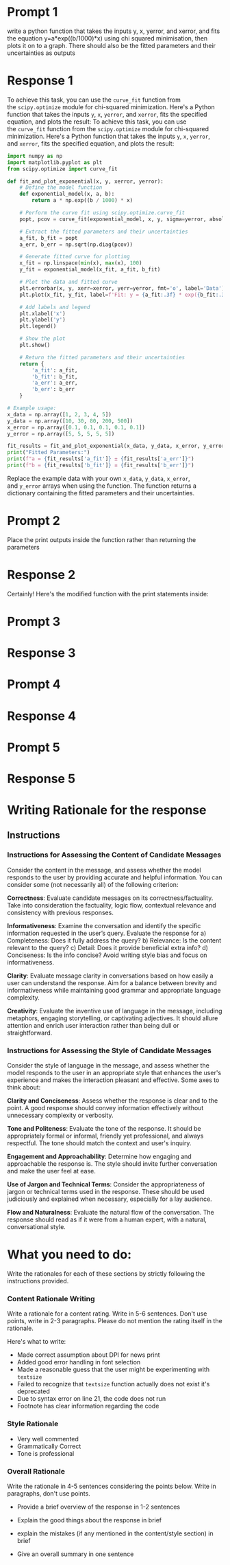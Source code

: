 # Prompt 1
write a python function that takes the inputs y, x, yerror, and xerror, and fits the equation y=a*exp((b/1000)*x) using chi squared minimisation, then plots it on to a graph. There should also be the fitted parameters and their uncertainties as outputs
# Response 1
To achieve this task, you can use the `curve_fit` function from the `scipy.optimize` module for chi-squared minimization. Here's a Python function that takes the inputs `y`, `x`, `yerror`, and `xerror`, fits the specified equation, and plots the result:
To achieve this task, you can use the `curve_fit` function from the `scipy.optimize` module for chi-squared minimization. Here's a Python function that takes the inputs `y`, `x`, `yerror`, and `xerror`, fits the specified equation, and plots the result:
```python
import numpy as np
import matplotlib.pyplot as plt
from scipy.optimize import curve_fit

def fit_and_plot_exponential(x, y, xerror, yerror):
    # Define the model function
    def exponential_model(x, a, b):
        return a * np.exp((b / 1000) * x)

    # Perform the curve fit using scipy.optimize.curve_fit
    popt, pcov = curve_fit(exponential_model, x, y, sigma=yerror, absolute_sigma=True)

    # Extract the fitted parameters and their uncertainties
    a_fit, b_fit = popt
    a_err, b_err = np.sqrt(np.diag(pcov))

    # Generate fitted curve for plotting
    x_fit = np.linspace(min(x), max(x), 100)
    y_fit = exponential_model(x_fit, a_fit, b_fit)

    # Plot the data and fitted curve
    plt.errorbar(x, y, xerr=xerror, yerr=yerror, fmt='o', label='Data')
    plt.plot(x_fit, y_fit, label=f'Fit: y = {a_fit:.3f} * exp({b_fit:.3f}x)')

    # Add labels and legend
    plt.xlabel('x')
    plt.ylabel('y')
    plt.legend()

    # Show the plot
    plt.show()

    # Return the fitted parameters and their uncertainties
    return {
        'a_fit': a_fit,
        'b_fit': b_fit,
        'a_err': a_err,
        'b_err': b_err
    }

# Example usage:
x_data = np.array([1, 2, 3, 4, 5])
y_data = np.array([10, 30, 80, 200, 500])
x_error = np.array([0.1, 0.1, 0.1, 0.1, 0.1])
y_error = np.array([5, 5, 5, 5, 5])

fit_results = fit_and_plot_exponential(x_data, y_data, x_error, y_error)
print("Fitted Parameters:")
print(f"a = {fit_results['a_fit']} ± {fit_results['a_err']}")
print(f"b = {fit_results['b_fit']} ± {fit_results['b_err']}")

```
Replace the example data with your own `x_data`, `y_data`, `x_error`, and `y_error` arrays when using the function. The function returns a dictionary containing the fitted parameters and their uncertainties.

# Prompt 2
Place the print outputs inside the function rather than returning the parameters
# Response 2
Certainly! Here's the modified function with the print statements inside:
# Prompt 3
# Response 3
# Prompt 4
# Response 4
# Prompt 5
# Response 5

# Writing Rationale for the response

  
  

## Instructions

### Instructions for Assessing the Content of Candidate Messages

Consider the content in the message, and assess whether the model responds to the user by providing accurate and helpful information. You can consider some (not necessarily all) of the following criterion:

**Correctness**: Evaluate candidate messages on its correctness/factuality. Take into consideration the factuality, logic flow, contextual relevance and consistency with previous responses.

**Informativeness**: Examine the conversation and identify the specific information requested in the user’s query. Evaluate the response for a) Completeness: Does it fully address the query? b) Relevance: Is the content relevant to the query? c) Detail: Does it provide beneficial extra info? d) Conciseness: Is the info concise? Avoid writing style bias and focus on informativeness.

**Clarity**: Evaluate message clarity in conversations based on how easily a user can understand the response. Aim for a balance between brevity and informativeness while maintaining good grammar and appropriate language complexity.

**Creativity**: Evaluate the inventive use of language in the message, including metaphors, engaging storytelling, or captivating adjectives. It should allure attention and enrich user interaction rather than being dull or straightforward.

  

### Instructions for Assessing the Style of Candidate Messages

  

Consider the style of language in the message, and assess whether the model responds to the user in an appropriate style that enhances the user's experience and makes the interaction pleasant and effective. Some axes to think about:

**Clarity and Conciseness**: Assess whether the response is clear and to the point. A good response should convey information effectively without unnecessary complexity or verbosity.

**Tone and Politeness**: Evaluate the tone of the response. It should be appropriately formal or informal, friendly yet professional, and always respectful. The tone should match the context and user's inquiry.

**Engagement and Approachability**: Determine how engaging and approachable the response is. The style should invite further conversation and make the user feel at ease.

**Use of Jargon and Technical Terms**: Consider the appropriateness of jargon or technical terms used in the response. These should be used judiciously and explained when necessary, especially for a lay audience.

**Flow and Naturalness**: Evaluate the natural flow of the conversation. The response should read as if it were from a human expert, with a natural, conversational style.

  

# What you need to do:

Write the rationales for each of these sections by strictly following the instructions provided.

  

### Content Rationale Writing

Write a rationale for a content rating. Write in 5-6 sentences. Don't use points, write in 2-3 paragraphs. Please do not mention the rating itself in the rationale.

Here's what to write:

- Made correct assumption about DPI for news print
- Added good error handling in font selection
- Made a reasonable guess that the user might be experimenting with `textsize`
- Failed to recognize that `textsize` function actually does not exist it's deprecated
- Due to syntax error on line 21, the code does not run
- Footnote has clear information regarding the code
### Style Rationale

- Very well commented
- Grammatically Correct
- Tone is professional

  

### Overall Rationale

Write the rationale in 4-5 sentences considering the points below. Write in paragraphs, don't use points.

- Provide a brief overview of the response in 1-2 sentences

- Explain the good things about the response in brief

- explain the mistakes (if any mentioned in the content/style section) in brief

- Give an overall summary in one sentence